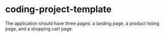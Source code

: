 # coding-project-template

The application should have three pages: a landing page, a product listing page, and a shopping cart page.
